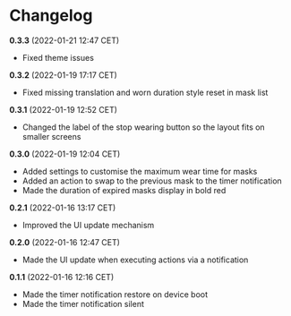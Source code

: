 # Changelog

**0.3.3** (2022-01-21 12:47 CET)

* Fixed theme issues

**0.3.2** (2022-01-19 17:17 CET)

* Fixed missing translation and worn duration style reset in mask list

**0.3.1** (2022-01-19 12:52 CET)

* Changed the label of the stop wearing button so the layout fits on smaller screens

**0.3.0** (2022-01-19 12:04 CET)

* Added settings to customise the maximum wear time for masks
* Added an action to swap to the previous mask to the timer notification
* Made the duration of expired masks display in bold red

**0.2.1** (2022-01-16 13:17 CET)

* Improved the UI update mechanism

**0.2.0** (2022-01-16 12:47 CET)

* Made the UI update when executing actions via a notification

**0.1.1** (2022-01-16 12:16 CET)

* Made the timer notification restore on device boot
* Made the timer notification silent

